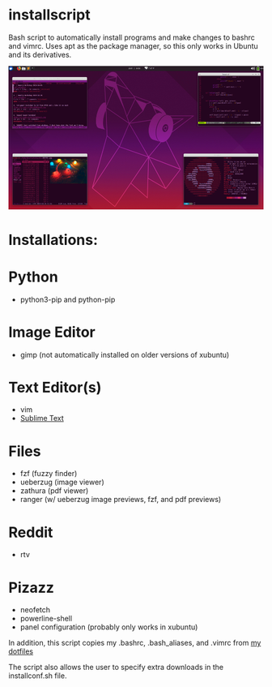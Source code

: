 # installscript
Bash script to automatically install programs and make changes to bashrc and vimrc. Uses apt as the package manager, so this only works in Ubuntu and its derivatives.

![Screenshot](https://github.com/ddmin/installscript/blob/master/setup.png)

# Installations:

# Python
* python3-pip and python-pip

# Image Editor
* gimp (not automatically installed on older versions of xubuntu)

# Text Editor(s)
* vim
* [Sublime Text](https://www.sublimetext.com/)

# Files
* fzf (fuzzy finder)
* ueberzug (image viewer)
* zathura (pdf viewer)
* ranger (w/ ueberzug image previews, fzf, and pdf previews)

# Reddit
* rtv

# Pizazz
* neofetch
* powerline-shell
* panel configuration (probably only works in xubuntu)

In addition, this script copies my .bashrc, .bash_aliases, and .vimrc from [my dotfiles](https://github.com/ddmin/Dotfiles)

The script also allows the user to specify extra downloads in the installconf.sh file.
